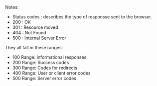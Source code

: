 Notes:
 - Status codes : describes the type of responsse sent to the browser.
 - 200 : OK
 - 301 : Resource moved
 - 404 : Not Found
 - 500 : Internal Server Error

 They all fall in these ranges:
  - 100 Range: Informational responses
  - 200 Range: Success codes
  - 300 Range: Codes for redirects
  - 400 Range: User or client error codes
  - 500 Range: Server error codes
